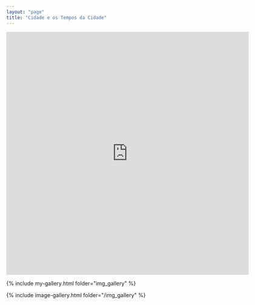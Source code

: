 ```yaml
---
layout: "page"
title: "Cidade e os Tempos da Cidade"
---
```


<iframe style="width:640px;height:640px;border:0px;" src="https://cables.gl/view/63bb6b26d053a1d54a209e63"></iframe>

{% include my-gallery.html folder="img_gallery" %}

{% include image-gallery.html folder="/img_gallery" %}

